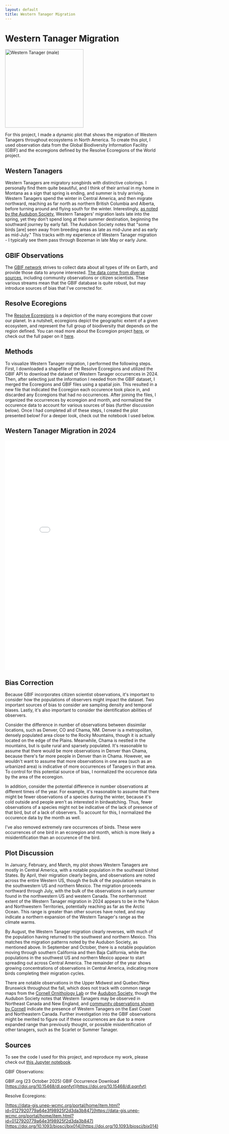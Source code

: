 ```yaml
---
layout: default
title: Western Tanager Migration
---
```


# Western Tanager Migration

<a title="http://www.naturespicsonline.com/, CC BY-SA 3.0 &lt;https://creativecommons.org/licenses/by-sa/3.0&gt;, via Wikimedia Commons" href="https://commons.wikimedia.org/wiki/File:Western_Tanager_(male).jpg"><img width="256" alt="Western Tanager (male)" src="https://upload.wikimedia.org/wikipedia/commons/thumb/7/7b/Western_Tanager_%28male%29.jpg/256px-Western_Tanager_%28male%29.jpg?20060722052324"></a>


For this project, I made a dynamic plot that shows the migration of Western Tanagers throughout ecosystems in North America. To create this plot, I used observation data from the Global Biodiversity Information Facility (GBIF) and the ecoregions defined by the Resolve Ecoregions of the World project. 

## Western Tanagers

Western Tanagers are migratory songbirds with distinctive colorings. I personally find them quite beautiful, and I think of their arrival in my home in Montana as a sign that spring is ending, and summer is truly arriving. Western Tanagers spend the winter in Central America, and then migrate northward, reaching as far north as northern British Columbia and Alberta, before turning around and flying south for the winter. Interestingly, [as noted by the Audubon Society](https://www.audubon.org/field-guide/bird/western-tanager), Western Tanagers' migration lasts late into the spring, yet they don't spend long at their summer destination, beginning the southward journey by early fall. The Audubon Society notes that "some birds [are] seen away from breeding areas as late as mid-June and as early as mid-July." This tracks with my experience of Western Tanager migration - I typically see them pass through Bozeman in late May or early June.

## GBIF Observations 

The [GBIF network](https://www.gbif.org/) strives to collect data about all types of life on Earth, and provide those data to anyone interested. [The data come from diverse sources](https://www.gbif.org/what-is-gbif), including community observations or citizen scientists. These various streams mean that the GBIF database is quite robust, but may introduce sources of bias that I've corrected for. 

## Resolve Ecoregions

The [Resolve Ecoregions](https://www.resolve.ngo/projects/ecoregions-world) is a depiction of the many ecoregions that cover our planet. In a nutshell, ecoregions depict the geographic extent of a given ecosystem, and represent the full group of biodiversity that depends on the region defined. You can read more about the Ecoregion project [here](https://data-gis.unep-wcmc.org/portal/home/item.html?id=0127920779a64e3f98925f2d3da3b847), or check out the full paper on it [here](https://doi.org/10.1093/biosci/bix014).

## Methods

To visualize Western Tanager migration, I performed the following steps. First, I downloaded a shapefile of the Resolve Ecoregions and utilized the GBIF API to download the dataset of Western Tanager occurrences in 2024. Then, after selecting just the information I needed from the GBIF dataset, I merged the Ecoregions and GBIF files using a spatial join. This resulted in a new file that indicated the Ecoregion each occurence took place in, and discarded any Ecoregions that had no occurrences. After joining the files, I organized the occurrences by ecoregion and month, and normalized the occurence data to account for various sources of bias (further discussion below). Once I had completed all of these steps, I created the plot presented below! For a deeper look, check out the notebook I used below.

## Western Tanager Migration in 2024

<embed type="text/html" src="./western_tanager_migration.html" width="825" height="750">

## Bias Correction
Because GBIF incorporates citizen scientist observations, it's important to consider how the populations of observers might impact the dataset. Two important sources of bias to consider are sampling density and temporal biases. Lastly, it's also important to consider the identification abilities of observers.

Consider the difference in number of observations between dissimilar locations, such as Denver, CO and Chama, NM. Denver is a metropolitan, densely populated area close to the Rocky Mountains, though it is actually located on the edge of the Plains. Meanwhile, Chama is nestled in the mountains, but is quite rural and sparsely populated. It's reasonable to assume that there would be more observations in Denver than Chama, because there's far more people in Denver than in Chama. However, we wouldn't want to assume that more observations in one area (such as an urbanized area) is indicative of more occurrences of Tanagers in that area. To control for this potential source of bias, I normalized the occurence data by the area of the ecoregion.

In addition, consider the potential difference in number observations at different times of the year. For example, it's reasonable to assume that there might be fewer observations of a species during the winter, because it's cold outside and people aren't as interested in birdwatching. Thus, fewer observations of a species might not be indicative of the lack of presence of that bird, but of a lack of observers. To account for this, I normalized the occurence data by the month as well.

I've also removed extremely rare occurrences of birds. These were occurrences of one bird in an ecoregion and month, which is more likely a misidentification than an occurence of the bird.

## Plot Discussion

In January, February, and March, my plot shows Western Tanagers are mostly in Central America, with a notable population in the southeast United States. By April, their migration clearly begins, and observations are noted across the entire Western US, though the bulk of the population remains in the southwestern US and northern Mexico. The migration proceeds northward through July, with the bulk of the observations in early summer found in the northwestern US and western Canada. The northernmost extent of the Western Tanager migration in 2024 appears to be in the Yukon and Northwestern Territories, potentially reaching as far as the Arctic Ocean. This range is greater than other sources have noted, and may indicate a northern expansion of the Western Tanager's range as the climate warms.

By August, the Western Tanager migration clearly reverses, with much of the population having returned to the southwest and northern Mexico. This matches the migration patterns noted by the Audubon Society, as mentioned above. In September and October, there is a notable population moving through southern California and then Baja California, while the populations in the southwest US and northern Mexico appear to start spreading out across Central America. The remainder of the year shows growing concentrations of observations in Central America, indicating more birds completing their migration cycles. 

There are notable observations in the Upper Midwest and Quebec/New Brunswick throughout the fall, which does not track with common range maps from the [Cornell Ornithology Lab](https://www.allaboutbirds.org/guide/Western_Tanager/overview) or the [Audubon Society](https://www.audubon.org/field-guide/bird/western-tanager), though the Audubon Society notes that Western Tanagers may be observed in Northeast Canada and New England, and [community observations shown by Cornell](https://www.allaboutbirds.org/guide/Western_Tanager/maps-sightings) indicate the presence of Western Tanagers on the East Coast and Northeastern Canada. Further investigation into the GBIF observations might be merited to figure out if these occurrences are due to a more expanded range than previously thought, or possible misidentification of other tanagers, such as the Scarlet or Summer Tanager.

## Sources

To see the code I used for this project, and reproduce my work, please check out [this Jupyter notebook](./projects/migration/western_tanager_migration_notebook.html).

GBIF Observations:

GBIF.org (23 October 2025) GBIF Occurrence Download [https://doi.org/10.15468/dl.pqnfvt](https://doi.org/10.15468/dl.pqnfvt)


Resolve Ecoregions:

[https://data-gis.unep-wcmc.org/portal/home/item.html?id=0127920779a64e3f98925f2d3da3b847](https://data-gis.unep-wcmc.org/portal/home/item.html?id=0127920779a64e3f98925f2d3da3b847)
[https://doi.org/10.1093/biosci/bix014](https://doi.org/10.1093/biosci/bix014)
